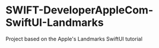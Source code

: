 # SWIFT-DeveloperAppleCom-SwiftUI-Landmarks
Project based on the Apple's Landmarks SwiftUI tutorial
